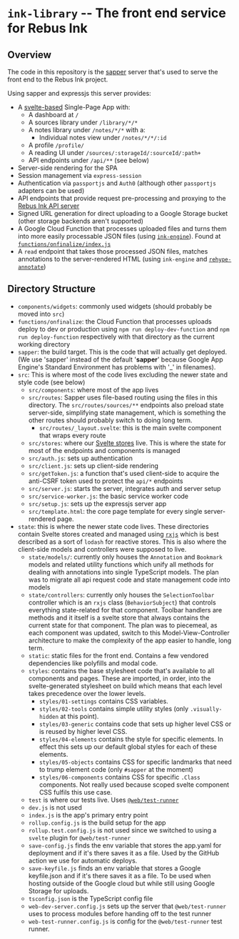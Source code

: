 # `ink-library` -- The front end service for Rebus Ink

## Overview

The code in this repository is the [sapper](https://sapper.svelte.dev/) server that's used to serve the front end to the Rebus Ink project.

Using sapper and expressjs this server provides:

- A [svelte-based](https://svelte.dev/) Single-Page App with:
  - A dashboard at `/`
  - A sources library under `/library/*/*`
  - A notes library under `/notes/*/*` with a:
    - Individual notes view under `/notes/*/*/:id`
  - A profile `/profile/`
  - A reading UI under `/sources/:storageId/:sourceId/:path+`
  - API endpoints under `/api/**` (see below)
- Server-side rendering for the SPA
- Session management via `express-session`
- Authentication via `passportjs` and `Auth0` (although other `passportjs` adapters can be used)
- API endpoints that provide request pre-processing and proxying to the [Rebus Ink API server](https://github.com/RebusFoundation/reader-api)
- Signed URL generation for direct uploading to a Google Storage bucket (other storage backends aren't supported)
- A Google Cloud Function that processes uploaded files and turns them into more easily processable JSON files (using [`ink-engine`](https://github.com/RebusFoundation/ink-engine)). Found at [`functions/onfinalize/index.js`](functions/onfinalize)
- A `read` endpoint that takes those processed JSON files, matches annotations to the server-rendered HTML (using `ink-engine` and [`rehype-annotate`](https://github.com/RebusFoundation/rehype-annotate))

## Directory Structure

- `components/widgets`: commonly used widgets (should probably be moved into `src`)
- `functions/onfinalize`: the Cloud Function that processes uploads deploy to dev or production using `npm run deploy-dev-function` and `npm run deploy-function` respectively with that directory as the current working directory
- `sapper`: the build target. This is the code that will actually get deployed. (We use 'sapper' instead of the default '**sapper**' because Google App Engine's Standard Environment has problems with '\_' in filenames).
- `src`: This is where most of the code lives excluding the newer state and style code (see below)
  - `src/components`: where most of the app lives
  - `src/routes`: Sapper uses file-based routing using the files in this directory. The `src/routes/sources/**` endpoints also preload state server-side, simplifying state management, which is something the other routes should probably switch to doing long term.
    - `src/routes/_layout.svelte`: this is the main svelte component that wraps every route
  - `src/stores`: where our [Svelte stores](https://svelte.dev/docs#svelte_store) live. This is where the state for most of the endpoints and components is managed
  - `src/auth.js`: sets up authentication
  - `src/client.js`: sets up client-side rendering
  - `src/getToken.js`: a function that's used client-side to acquire the anti-CSRF token used to protect the `api/*` endpoints
  - `src/server.js`: starts the server, integrates auth and server setup
  - `src/service-worker.js`: the basic service worker code
  - `src/setup.js`: sets up the expressjs server app
  - `src/template.html`: the core page template for every single server-rendered page.
- `state`: this is where the newer state code lives. These directories contain Svelte stores created and managed using [`rxjs`](https://rxjs.dev/) which is best described as a sort of `lodash` for reactive stores. This is also where the client-side models and controllers were supposed to live.
  - `state/models/`: currently only houses the `Annotation` and `Bookmark` models and related utility functions which unify all methods for dealing with annotations into single TypeScript models. The plan was to migrate all api request code and state management code into models
  - `state/controllers`: currently only houses the `SelectionToolbar` controller which is an `rxjs` class (`BehaviorSubject`) that controls everything state-related for that component. Toolbar handlers are methods and it itself is a svelte store that always contains the current state for that component. The plan was to piecemeal, as each component was updated, switch to this Model-View-Controller architecture to make the complexity of the app easier to handle, long term.
  - `static`: static files for the front end. Contains a few vendored dependencies like polyfills and modal code.
  - `styles`: contains the base stylesheet code that's available to all components and pages. These are imported, in order, into the svelte-generated stylesheet on build which means that each level takes precedence over the lower levels.
    - `styles/01-settings` contains CSS variables.
    - `styles/02-tools` contains simple utility styles (only `.visually-hidden` at this point).
    - `styles/03-generic` contains code that sets up higher level CSS or is reused by higher level CSS.
    - `styles/04-elements` contains the style for specific elements. In effect this sets up our default global styles for each of these elements.
    - `styles/05-objects` contains CSS for specific landmarks that need to trump element code (only `#sapper` at the moment)
    - `styles/06-components` contains CSS for specific `.Class` components. Not really used because scoped svelte component CSS fulfils this use case.
  - `test` is where our tests live. Uses [`@web/test-runner`](https://modern-web.dev/docs/test-runner/overview/)
  - `dev.js` is not used
  - `index.js` is the app's primary entry point
  - `rollup.config.js` is the build setup for the app
  - `rollup.test.config.js` is not used since we switched to using a `svelte` plugin for `@web/test-runner`
  - `save-config.js` finds the env variable that stores the app.yaml for deployment and if it's there saves it as a file. Used by the GitHub action we use for automatic deploys.
  - `save-keyfile.js` finds an env variable that stores a Google keyfile.json and if it's there saves it as a file. To be used when hosting outside of the Google cloud but while still using Google Storage for uploads.
  - `tsconfig.json` is the TypeScript config file
  - `web-dev-server.config.js` sets up the server that `@web/test-runner` uses to process modules before handing off to the test runner
  - `web-test-runner.config.js` is config for the `@web/test-runner` test runner.
